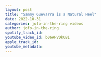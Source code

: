 ```yaml
---
layout: post
title: "Sammy Guevarra is a Natural Heel"
date: 2022-10-31
categories: jofo-in-the-ring videos
author: jofo-in-the-ring
spotify_track_id: 
youtube_video_id: b06AHVDkUBI
apple_track_id: 
youtube_metadata: 
---
```


